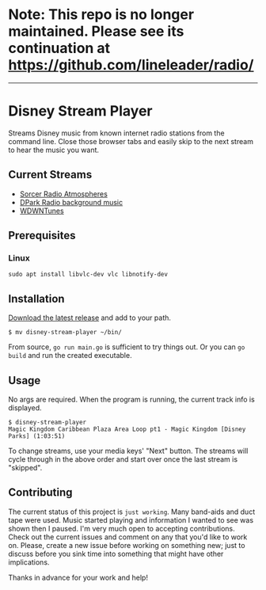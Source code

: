 # Note: This repo is no longer maintained. Please see its continuation at https://github.com/lineleader/radio/

----------

# Disney Stream Player

Streams Disney music from known internet radio stations from the command line.
Close those browser tabs and easily skip to the next stream to hear the music
you want.

## Current Streams

- [Sorcer Radio Atmospheres](http://srsounds.com/popperSRloops.php)
- [DPark Radio background music](https://www.dparkradio.com/dparkradioplayerbm.html)
- [WDWNTunes](https://live365.com/station/WDWNTunes-a31769)

## Prerequisites

### Linux

```
sudo apt install libvlc-dev vlc libnotify-dev
```

## Installation

[Download the latest
release](https://github.com/codegoalie/disney-stream-player/releases) and add
to your path.

```
$ mv disney-stream-player ~/bin/
```

From source, `go run main.go` is sufficient to try things out. Or you can `go
build` and run the created executable. 

## Usage

No args are required. When the program is running, the current track info is
displayed.

```
$ disney-stream-player
Magic Kingdom Caribbean Plaza Area Loop pt1 - Magic Kingdom [Disney Parks] (1:03:51)
```

To change streams, use your media keys' "Next" button. The streams will cycle
through in the above order and start over once the last stream is "skipped".

## Contributing

The current status of this project is `just working`. Many band-aids and duct
tape were used. Music started playing and information I wanted to see was shown
then I paused. I'm very much open to accepting contributions. Check out the 
current issues and comment on any that you'd like to work on. Please, create a
new issue before working on something new; just to discuss before you sink time
into something that might have other implications.

Thanks in advance for your work and help!
